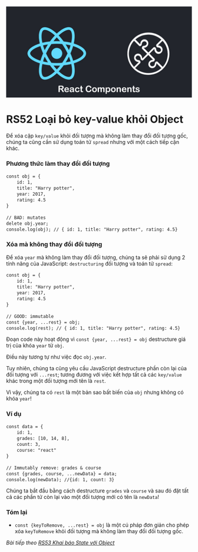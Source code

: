 
![Create-HTML-1](images/components.jpg) 

# RS52 Loại bỏ key-value khỏi Object

Để xóa cặp `key/value` khỏi đối tượng mà không làm thay đổi đối tượng gốc, chúng ta cũng cần sử dụng toán tử `spread` nhưng với một cách tiếp cận khác.

### Phương thức làm thay đổi đối tượng

```
const obj = {
    id: 1,
    title: "Harry potter",
    year: 2017,
    rating: 4.5
}

// BAD: mutates
delete obj.year;
console.log(obj); // { id: 1, title: "Harry potter", rating: 4.5}
```

### Xóa mà không thay đổi đối tượng

Để xóa `year` mà không làm thay đổi đối tượng, chúng ta sẽ phải sử dụng 2 tính năng của JavaScript: `destructuring` đối tượng và toán tử `spread`:

```
const obj = {
    id: 1,
    title: "Harry potter",
    year: 2017,
    rating: 4.5
}

// GOOD: immutable
const {year, ...rest} = obj;
console.log(rest); // { id: 1, title: "Harry potter", rating: 4.5}
```

Đoạn code này hoạt động vì `const {year, ...rest} = obj` destructure giá trị của khóa `year` từ `obj`.

Điều này tương tự như việc đọc `obj.year`.

Tuy nhiên, chúng ta cũng yêu cầu JavaScript destructure phần còn lại của đối tượng với `...rest`; tương đương với việc kết hợp tất cả các `key/value` khác trong một đối tượng mới tên là `rest`.

Vì vậy, chúng ta có `rest` là một bản sao bất biến của `obj` nhưng không có khóa `year`!


### Ví dụ

```
const data = {
    id: 1,
    grades: [10, 14, 8],
    count: 3,
    course: "react"
}

// Immutably remove: grades & course
const {grades, course, ...newData} = data;
console.log(newData); //{id: 1, count: 3}
```

Chúng ta bắt đầu bằng cách destructure `grades` và `course` và sau đó đặt tất cả các phần tử còn lại vào một đối tượng mới có tên là `newData`!

### Tóm lại

- `const {keyToRemove, ...rest} = obj` là một cú pháp đơn giản cho phép xóa `keyToRemove` khỏi đối tượng mà không làm thay đổi đối tượng gốc.

*Bài tiếp theo [RS53 Khai báo State với Object](/lesson/session/session_053_object_state.md)*